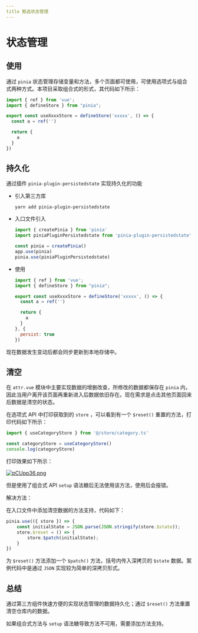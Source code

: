 ```yaml
---
title 甄选状态管理
---
```


# 状态管理

## 使用

通过 `pinia` 状态管理存储变量和方法，多个页面都可使用，可使用选项式与组合式两种方式。本项目采取组合式的形式，其代码如下所示：

```js
import { ref } from 'vue';
import { defineStore } from "pinia";

export const useXxxxStore = defineStore('xxxxx', () => {
  const a = ref('')

  return {
    a
  }
})
```

## 持久化

通过插件 `pinia-plugin-persistedstate` 实现持久化的功能

- 引入第三方库

  ```
  yarn add pinia-plugin-persistedstate
  ```

- 入口文件引入

  ```js
  import { createPinia } from 'pinia'
  import piniaPluginPersistedstate from 'pinia-plugin-persistedstate'
  
  const pinia = createPinia()
  app.use(pinia)
  pinia.use(piniaPluginPersistedstate)
  ```

- 使用

  ```js
  import { ref } from 'vue';
  import { defineStore } from "pinia";
  
  export const useXxxxStore = defineStore('xxxxx', () => {
    const a = ref('')
  
    return {
      a
    }
  }, {
    persist: true
  })
  ```

现在数据发生变动后都会同步更新到本地存储中。

## 清空

在 `attr.vue` 模块中主要实现数据的增删改查，所修改的数据都保存在 `pinia` 内，因此当用户离开该页面再重新进入后数据依旧存在。现在需求是点击其他页面回来后数据是清空的状态。

在选项式 API 中打印获取到的 `store` ，可以看到有一个 `$reset()` 重置的方法，打印代码如下所示：

```js
import { useCategoryStore } from '@/store/category.ts'

const categoryStore = useCategoryStore()
console.log(categoryStore)
```

打印效果如下所示：

[![pCUpp36.png](https://s1.ax1x.com/2023/06/25/pCUpp36.png)](https://imgse.com/i/pCUpp36)

但是使用了组合式 API `setup` 语法糖后无法使用该方法，使用后会报错。

解决方法：

在入口文件中添加清空数据的方法支持，代码如下：

```js
pinia.use(({ store }) => {
    const initialState = JSON.parse(JSON.stringify(store.$state));
    store.$reset = () => {
        store.$patch(initialState);
    }
})
```

为 `$reset()` 方法添加一个 `$patch()` 方法，括号内传入深拷贝的 `$state` 数据。案例代码中是通过 `JSON` 实现较为简单的深拷贝形式。

## 总结

通过第三方组件快速方便的实现状态管理的数据持久化；通过 `$reset()` 方法重置清空仓库内的数据。

如果组合式方法与 `setup` 语法糖导致方法不可用，需要添加方法支持。
